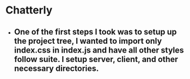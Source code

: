# Chatterly

- ## One of the first steps I took was to setup up the project tree, I wanted to import only index.css in index.js and have all other styles follow suite. I setup server, client, and other necessary directories.